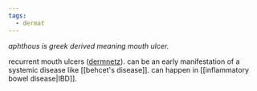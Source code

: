 ```yaml
---
tags:
  - dermat
---
```

*aphthous is greek derived meaning mouth ulcer.* 

recurrent mouth ulcers ([dermnetz](https://dermnetnz.org/topics/aphthous-ulcer)).
can be an early manifestation of a systemic disease like [[behcet's disease]]. 
can happen in [[inflammatory bowel disease|IBD]]. 
